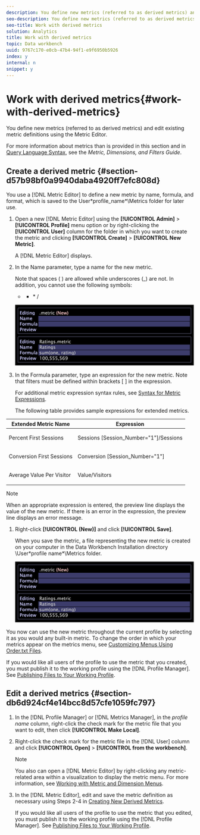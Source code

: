 ```yaml
---
description: You define new metrics (referred to as derived metrics) and edit existing metric definitions using the Metric Editor.
seo-description: You define new metrics (referred to as derived metrics) and edit existing metric definitions using the Metric Editor.
seo-title: Work with derived metrics
solution: Analytics
title: Work with derived metrics
topic: Data workbench
uuid: 9767c170-e0cb-47b4-94f1-e9f6950b5926
index: y
internal: n
snippet: y
---
```


# Work with derived metrics{#work-with-derived-metrics}

You define new metrics (referred to as derived metrics) and edit existing metric definitions using the Metric Editor.

For more information about metrics than is provided in this section and in [Query Language Syntax](../../../../home/c-get-started/c-qry-lang-syntx/c-qry-lang-syntx.md#concept-15d1d3f5164a47d49468c5acb7299d9f), see the *Metric, Dimensions, and Filters Guide*.

## Create a derived metric {#section-d57b98bf0a9940daba4920ff7efc808d}

You use a [!DNL Metric Editor] to define a new metric by name, formula, and format, which is saved to the User\*profile_name*\Metrics folder for later use.

1. Open a new [!DNL Metric Editor] using the **[!UICONTROL Admin]** > **[!UICONTROL Profile]** menu option or by right-clicking the **[!UICONTROL User]** column for the folder in which you want to create the metric and clicking **[!UICONTROL Create]** > **[!UICONTROL New Metric]**.

   A [!DNL Metric Editor] displays. 

1. In the Name parameter, type a name for the new metric.

   Note that spaces ( ) are allowed while underscores (_) are not. In addition, you cannot use the following symbols:

   + - &#42; /

   ![](assets/vis_MetricEditor_NewAndEditing.png)

1. In the Formula parameter, type an expression for the new metric. Note that filters must be defined within brackets [ ] in the expression.

   For additional metric expression syntax rules, see [Syntax for Metric Expressions](../../../../home/c-get-started/c-qry-lang-syntx/c-syntx-mtrc-exp.md#concept-bbf440a0307549e088df491b51b51d66).

   The following table provides sample expressions for extended metrics.

<table id="table_ED77997FC08F492490DCAC3C4153781C"> 
 <thead> 
  <tr valign="top"> 
   <th colname="col1" class="entry"> Extended Metric Name </th> 
   <th colname="col2" class="entry"> Expression </th> 
  </tr>
 </thead>
 <tbody> 
  <tr valign="top"> 
   <td colname="col1"> <p>Percent First Sessions </p> </td> 
   <td colname="col2"> <p><span class="filepath"> Sessions [Session_Number="1"]/Sessions</span> </p> </td> 
  </tr> 
  <tr valign="top"> 
   <td colname="col1"> <p>Conversion First Sessions </p> </td> 
   <td colname="col2"> <p><span class="filepath"> Conversion [Session_Number="1"]</span> </p> </td> 
  </tr> 
  <tr valign="top"> 
   <td colname="col1"> <p>Average Value Per Visitor </p> </td> 
   <td colname="col2"> <p><span class="filepath"> Value/Visitors</span> </p> </td> 
  </tr> 
 </tbody> 
</table>

   >[!NOTE]
   >
   >When an appropriate expression is entered, the preview line displays the value of the new metric. If there is an error in the expression, the preview line displays an error message.

1. Right-click **[!UICONTROL (New)]** and click **[!UICONTROL Save]**.

   When you save the metric, a file representing the new metric is created on your computer in the Data Workbench Installation directory \User\*profile name*\Metrics folder.

   ![](assets/vis_MetricEditor_NewAndEditing.png)

You now can use the new metric throughout the current profile by selecting it as you would any built-in metric. To change the order in which your metrics appear on the metrics menu, see [Customizing Menus Using Order.txt Files](../../../../home/c-get-started/c-intf-anlys-ftrs/c-ctm-menus/t-cstm-menus-ordr-files.md#task-a391800a8dd444deb3e1516d5189f999).

If you would like all users of the profile to use the metric that you created, you must publish it to the working profile using the [!DNL Profile Manager]. See [Publishing Files to Your Working Profile](../../../../home/c-get-started/c-admin-intrf/c-prof-mgr/t-pub-files-wkg-prof.md#task-a0106e010c834d16bd60eef4721b6af9).

## Edit a derived metrics {#section-db6d924cf4e14bcc8d57cfe1059fc797}

1. In the [!DNL Profile Manager] or [!DNL Metrics Manager], in the *profile name* column, right-click the check mark for the metric file that you want to edit, then click **[!UICONTROL Make Local]**. 
1. Right-click the check mark for the metric file in the [!DNL User] column and click **[!UICONTROL Open]** > **[!UICONTROL from the workbench]**.

   >[!NOTE]
   >
   >You also can open a [!DNL Metric Editor] by right-clicking any metric-related area within a visualization to display the metric menu. For more information, see [Working with Metric and Dimension Menus](../../../../home/c-get-started/c-vis/c-met-dim-menus.md#concept-50f07ae47c3e4f94ad7d3d7f8293ccac).

1. In the [!DNL Metric Editor], edit and save the metric definition as necessary using Steps 2-4 in [Creating New Derived Metrics](../../../../home/c-get-started/c-admin-intrf/c-prof-mgr/c-drvd-mtrcs.md#section-d57b98bf0a9940daba4920ff7efc808d).

   If you would like all users of the profile to use the metric that you edited, you must publish it to the working profile using the [!DNL Profile Manager]. See [Publishing Files to Your Working Profile](../../../../home/c-get-started/c-admin-intrf/c-prof-mgr/t-pub-files-wkg-prof.md#task-a0106e010c834d16bd60eef4721b6af9).

